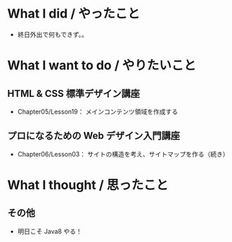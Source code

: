 # What I did / やったこと
- 終日外出で何もできず。。

# What I want to do / やりたいこと
## HTML & CSS 標準デザイン講座
- Chapter05/Lesson19： メインコンテンツ領域を作成する

## プロになるための Web デザイン入門講座
- Chapter06/Lesson03： サイトの構造を考え、サイトマップを作る（続き）

# What I thought / 思ったこと
## その他
- 明日こそ Java8 やる！
